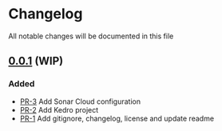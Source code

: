 # Changelog

All notable changes will be documented in this file

## [0.0.1](https://github.com/pablobascunana/youml-kedro_yolo/compare/3684ad2...develop) (WIP)

### Added
* [PR-3](https://github.com/pablobascunana/youml-kedro_yolo/pull/3) Add Sonar Cloud configuration
* [PR-2](https://github.com/pablobascunana/youml-kedro_yolo/pull/2) Add Kedro project
* [PR-1](https://github.com/pablobascunana/youml-kedro_yolo/pull/1) Add gitignore, changelog, license and update readme
